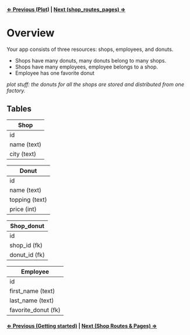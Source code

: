 #### [⇐ Previous (Plot)](readme.md) | [Next (shop_routes_pages) ⇒](donuts.md)

# Overview

Your app consists of three resources: shops, employees, and donuts.

 - Shops have many donuts, many donuts belong to many shops.
 - Shops have many employees, employee belongs to a shop.
 - Employee has one favorite donut

*plot stuff: the donuts for all the shops are stored and distributed from one factory.*

## Tables

|Shop|
|-|
|id|
|name (text)|
|city (text)|

|Donut|
|-|
|id|
|name (text)|
|topping (text)|
|price (int)|

|Shop_donut|
|-|
|id|
|shop_id (fk)|
|donut_id (fk)|

|Employee|
|-|
|id|
|first_name (text)|
|last_name (text)|
|favorite_donut (fk)|

#### [⇐ Previous (Getting started)](getting_started.md) | [Next (Shop Routes & Pages) ⇒](shop_routes_pages.md)
